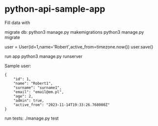 # python-api-sample-app

Fill data with

migrate db:
python3 manage.py makemigrations
python3 manage.py migrate

user = User(id=1,name='Robert',active_from=timezone.now())
user.save()

run app
python3 manage.py runserver

Sample user:

    {
        "id": 1,
        "name": "Robert1",
        "surname": "surname1",
        "email": "email@em.pl",
        "age": 2,
        "admin": true,
        "active_from": "2023-11-14T19:33:26.768000Z"
    }

run tests: ./manage.py test
